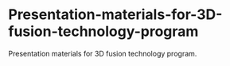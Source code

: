 # Presentation-materials-for-3D-fusion-technology-program
Presentation materials for 3D fusion technology program.
